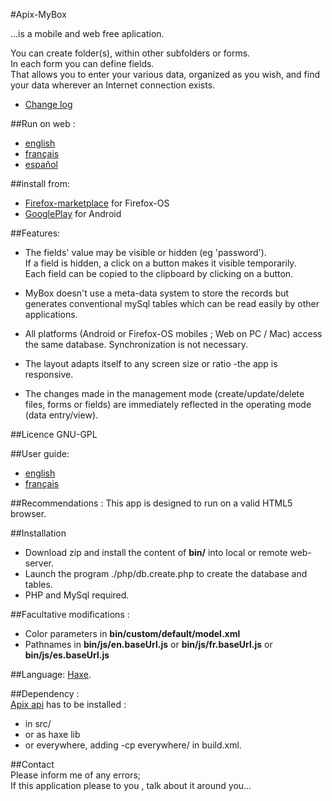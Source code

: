 ﻿#Apix-MyBox

...is a mobile and web free aplication.   

You can create folder(s), within other subfolders or forms.  
In each form you can define fields.  
That allows you to enter your various data, organized as you wish, and find your data wherever an Internet connection exists.

- [Change log](CHANGE_LOG.md)

##Run on web :  
- [english](http://www.apixline.org/pm/app/web/myBox/en.html)
- [français](http://www.apixline.org/pm/app/web/myBox/)
- [español](http://www.apixline.org/pm/app/web/myBox/es.html)

##install from:  
- [Firefox-marketplace](https://marketplace.firefox.com/app/Apix-MyBox) for Firefox-OS
- [GooglePlay](https://play.google.com/store/apps/details?id=net.apixline.mybox&hl=fr) for Android 

##Features: 
- The fields' value may be visible or hidden (eg 'password').  
If a field is hidden, a click on a button makes it visible temporarily.  
Each field can be copied to the clipboard by clicking on a button. 

- MyBox doesn't use a meta-data system to store the records but generates conventional
mySql tables which can be read easily by other applications.

- All platforms (Android or Firefox-OS mobiles ; Web on PC / Mac) access the same database.
Synchronization is not necessary.

- The layout adapts itself to any screen size or ratio -the app is responsive.

- The changes made in the management mode (create/update/delete files, forms or fields)
are immediately reflected in the operating mode (data entry/view). 


##Licence 
GNU-GPL

##User guide:
- [english](http://www.apixline.org/pm/app/web/myBox/doc/help.en.html)
- [français](http://www.apixline.org/pm/app/web/myBox/doc/help.fr.html)

##Recommendations :
This app is designed to run on a valid HTML5 browser. 

##Installation 
- Download zip and install the content of **bin/** into local or remote web-server.
- Launch the program ./php/db.create.php to create the database and tables.  
- PHP and MySql required.  

##Facultative modifications : 
 
- Color parameters in **bin/custom/default/model.xml**  
- Pathnames in **bin/js/en.baseUrl.js** or **bin/js/fr.baseUrl.js** or  **bin/js/es.baseUrl.js**  

##Language:  [Haxe](http://haxe.org/). 

##Dependency :  
[Apix api](https://github.com/flashline/Apix) has to be installed :
- in src/  
 - or as haxe lib  
 - or everywhere, adding  -cp everywhere/ in build.xml.

##Contact  
Please inform me of any errors;  
If this application please to you , talk about it around you... 

